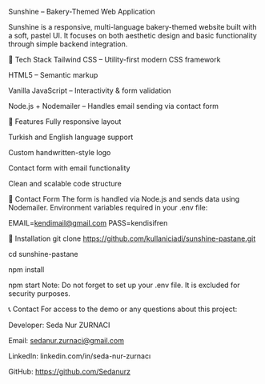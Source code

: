 Sunshine – Bakery-Themed Web Application

Sunshine is a responsive, multi-language bakery-themed website built with a soft, pastel UI. It focuses on both aesthetic design and basic functionality through simple backend integration.

🔧 Tech Stack
Tailwind CSS – Utility-first modern CSS framework

HTML5 – Semantic markup

Vanilla JavaScript – Interactivity & form validation

Node.js + Nodemailer – Handles email sending via contact form

📌 Features
Fully responsive layout

Turkish and English language support

Custom handwritten-style logo

Contact form with email functionality

Clean and scalable code structure

📨 Contact Form
The form is handled via Node.js and sends data using Nodemailer. Environment variables required in your .env file:

EMAIL=kendimail@gmail.com
PASS=kendisifren

🚀 Installation
git clone https://github.com/kullaniciadi/sunshine-pastane.git

cd sunshine-pastane

npm install

npm start
Note: Do not forget to set up your .env file. It is excluded for security purposes.

📞 Contact
For access to the demo or any questions about this project:

Developer: Seda Nur ZURNACI

Email: sedanur.zurnaci@gmail.com

LinkedIn: linkedin.com/in/seda-nur-zurnacı

GitHub: https://github.com/Sedanurz
